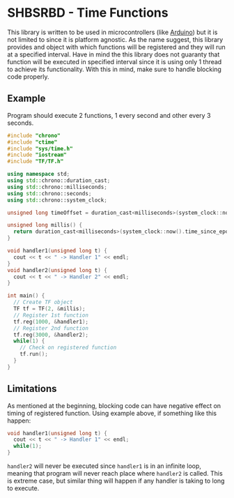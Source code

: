 # SHBSRBD - Time Functions

This library is written to be used in microcontrollers (like [Arduino]()) but it is not limited to since it is platform agnostic. As the name suggest, this library provides and object with which functions will be registered and they will run at a specified interval. Have in mind the this library does not guaranty that function will be executed in specified interval since it is using only 1 thread to achieve its functionality. With this in mind, make sure to handle blocking code properly.

## Example

Program should execute 2 functions, 1 every second and other every 3 seconds.

```cpp
#include "chrono"
#include "ctime"
#include "sys/time.h"
#include "iostream"
#include "TF/TF.h"

using namespace std;
using std::chrono::duration_cast;
using std::chrono::milliseconds;
using std::chrono::seconds;
using std::chrono::system_clock;

unsigned long timeOffset = duration_cast<milliseconds>(system_clock::now().time_since_epoch()).count();

unsigned long millis() {
  return duration_cast<milliseconds>(system_clock::now().time_since_epoch()).count() - timeOffset;
}

void handler1(unsigned long t) {
  cout << t << " -> Handler 1" << endl;
}
void handler2(unsigned long t) {
  cout << t << " -> Handler 2" << endl;
}

int main() {
  // Create TF object
  TF tf = TF(2, &millis);
  // Register 1st function
  tf.reg(1000, &handler1);
  // Register 2nd function
  tf.reg(3000, &handler2);
  while(1) {
    // Check on registered function
    tf.run();
  }
}
```

## Limitations

As mentioned at the beginning, blocking code can have negative effect on timing of registered function. Using example above, if something like this happen:

```cpp
void handler1(unsigned long t) {
  cout << t << " -> Handler 1" << endl;
  while(1);
}
```

`handler2` will never be executed since `handler1` is in an infinite loop, meaning that program will never reach place where `handler2` is called. This is extreme case, but similar thing will happen if any handler is taking to long to execute.